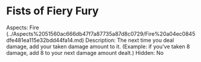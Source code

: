 # Fists of Fiery Fury

Aspects: Fire (../Aspects%2051560ac666db47f7a87735a87d8c0729/Fire%20a04ec0845dfe481ea115e32bdd44fa14.md)
Description: The next time you deal damage, add your taken damage amount to it. (Example: if you've taken 8 damage, add 8 to your next damage amount dealt.)
Hidden: No
